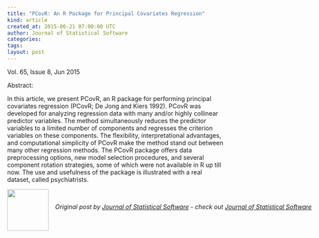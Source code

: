 ```yaml
---
title: "PCovR: An R Package for Principal Covariates Regression"
kind: article
created_at: 2015-06-21 07:00:00 UTC
author: Journal of Statistical Software
categories: 
tags: 
layout: post
---
```

<p>Vol. 65, Issue 8, Jun 2015</p><p>Abstract: <p>In this article, we present PCovR, an R package for performing principal covariates regression (PCovR; De Jong and Kiers 1992). PCovR was developed for analyzing regression data with many and/or highly collinear predictor variables. The method simultaneously reduces the predictor variables to a limited number of components and regresses the criterion variables on these components. The flexibility, interpretational advantages, and computational simplicity of PCovR make the method stand out between many other regression methods. The PCovR package offers data preprocessing options, new model selection procedures, and several component rotation strategies, some of which were not available in R up till now. The use and usefulness of the package is illustrated with a real dataset, called psychiatrists.</p></p><div class="author">
  <img src="" style="width: 96px; height: 96;">
  <span style="position: absolute; padding: 32px 15px;">
    <i>Original post by <a href="http://twitter.com/">Journal of Statistical Software</a> - check out <a href="http://www.jstatsoft.org/rss">Journal of Statistical Software</a></i>
  </span>
</div>
